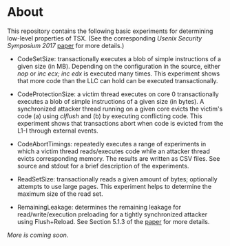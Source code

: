 About
=====
This repository contains the following basic experiments for determining low-level properties of TSX. (See the corresponding _Usenix Security Symposium 2017_ [paper](https://aka.ms/msr-cloak) for more details.)

* CodeSetSize: transactionally executes a blob of simple instructions of a given size (in MB). Depending on the configuration in the source, either _nop_ or _inc ecx; inc edx_ is executed many times. This experiment shows that more code than the LLC can hold can be executed transactionally.

* CodeProtectionSize: a victim thread executes on core 0 transactionally executes a blob of simple instructions of a given size (in bytes). A synchronized attacker thread running on a given core evicts the victim's code (a) using _clflush_ and (b) by executing conflicting code. This experiment shows that transactions abort when code is evicted from the L1-I through external events. 

* CodeAbortTimings: repeatedly executes a range of experiments in which a victim thread reads/executes code while an attacker thread evicts corresponding memory. The results are written as CSV files. See source and stdout for a brief description of the experiments.

* ReadSetSize: transactionally reads a given amount of bytes; optionally attempts to use large pages. This experiment helps to determine the maximum size of the read set.

* RemainingLeakage: determines the remaining leakage for read/write/execution preloading for a tightly synchronized attacker using Flush+Reload. See Section 5.1.3 of the [paper](https://aka.ms/msr-cloak) for more details. 

_More is coming soon._ 
